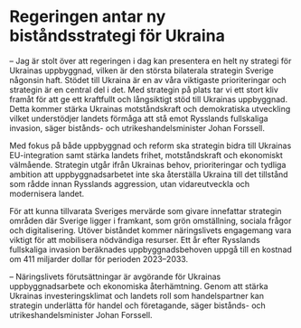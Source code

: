 # Regeringen antar ny biståndsstrategi för Ukraina

– Jag är stolt över att regeringen i dag kan presentera en helt ny strategi för Ukrainas uppbyggnad, vilken är den största bilaterala strategin Sverige någonsin haft. Stödet till Ukraina är en av våra viktigaste prioriteringar och strategin är en central del i det. Med strategin på plats tar vi ett stort kliv framåt för att ge ett kraftfullt och långsiktigt stöd till Ukrainas uppbyggnad. Detta kommer stärka Ukrainas motståndskraft och demokratiska utveckling vilket understödjer landets förmåga att stå emot Rysslands fullskaliga invasion, säger bistånds\- och utrikeshandelsminister Johan Forssell.

Med fokus på både uppbyggnad och reform ska strategin bidra till Ukrainas EU\-integration samt stärka landets frihet, motståndskraft och ekonomiskt välmående. Strategin utgår ifrån Ukrainas behov, prioriteringar och tydliga ambition att uppbyggnadsarbetet inte ska återställa Ukraina till det tillstånd som rådde innan Rysslands aggression, utan vidareutveckla och modernisera landet.

För att kunna tillvarata Sveriges mervärde som givare innefattar strategin områden där Sverige ligger i framkant, som grön omställning, sociala frågor och digitalisering. Utöver biståndet kommer näringslivets engagemang vara viktigt för att mobilisera nödvändiga resurser. Ett år efter Rysslands fullskaliga invasion beräknades uppbyggnadsbehoven uppgå till en kostnad om 411 miljarder dollar för perioden 2023–2033\.

– Näringslivets förutsättningar är avgörande för Ukrainas uppbyggnadsarbete och ekonomiska återhämtning. Genom att stärka Ukrainas investeringsklimat och landets roll som handelspartner kan strategin underlätta för handel och företagande, säger bistånds\- och utrikeshandelsminister Johan Forssell.

